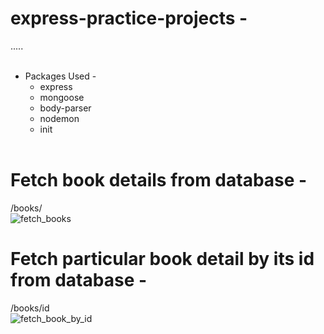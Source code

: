 # express-practice-projects -
.....<br><br>
* Packages Used - <br>
  * express<br>
  * mongoose<br>
  * body-parser<br>
  * nodemon<br>
  * init<br><br>
# Fetch book details from database -
/books/<br>
![fetch_books](https://user-images.githubusercontent.com/100152824/162209124-c90e4bd3-c539-4854-943f-8a135379b2d9.png)
# Fetch particular book detail by its id from database -
/books/id<br>
![fetch_book_by_id](https://user-images.githubusercontent.com/100152824/162209932-c2510519-4fde-453d-9e9d-87b3b85508ea.png)
